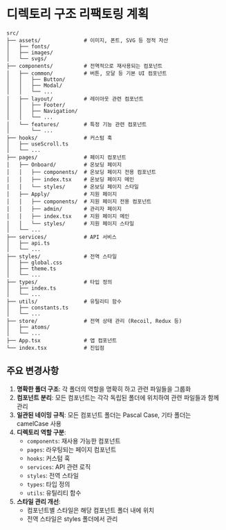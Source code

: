 # 디렉토리 구조 리팩토링 계획

```
src/
├── assets/              # 이미지, 폰트, SVG 등 정적 자산
│   ├── fonts/
│   ├── images/
│   └── svgs/
├── components/          # 전역적으로 재사용되는 컴포넌트
│   ├── common/          # 버튼, 모달 등 기본 UI 컴포넌트
│   │   ├── Button/
│   │   ├── Modal/
│   │   └── ...
│   ├── layout/          # 레이아웃 관련 컴포넌트
│   │   ├── Footer/
│   │   ├── Navigation/
│   │   └── ...
│   └── features/        # 특정 기능 관련 컴포넌트
│       └── ...
├── hooks/               # 커스텀 훅
│   ├── useScroll.ts
│   └── ...
├── pages/               # 페이지 컴포넌트
│   ├── Onboard/         # 온보딩 페이지
│   │   ├── components/  # 온보딩 페이지 전용 컴포넌트
│   │   ├── index.tsx    # 온보딩 페이지 메인
│   │   └── styles/      # 온보딩 페이지 스타일
│   ├── Apply/           # 지원 페이지
│   │   ├── components/  # 지원 페이지 전용 컴포넌트
│   │   ├── admin/       # 관리자 페이지
│   │   ├── index.tsx    # 지원 페이지 메인
│   │   └── styles/      # 지원 페이지 스타일
│   └── ...
├── services/            # API 서비스
│   ├── api.ts
│   └── ...
├── styles/              # 전역 스타일
│   ├── global.css
│   ├── theme.ts
│   └── ...
├── types/               # 타입 정의
│   ├── index.ts
│   └── ...
├── utils/               # 유틸리티 함수
│   ├── constants.ts
│   └── ...
├── store/               # 전역 상태 관리 (Recoil, Redux 등)
│   ├── atoms/
│   └── ...
├── App.tsx              # 앱 컴포넌트
└── index.tsx            # 진입점
```

## 주요 변경사항

1. **명확한 폴더 구조**: 각 폴더의 역할을 명확히 하고 관련 파일들을 그룹화
2. **컴포넌트 분리**: 모든 컴포넌트는 각각 독립된 폴더에 위치하여 관련 파일들과 함께 관리
3. **일관된 네이밍 규칙**: 모든 컴포넌트 폴더는 Pascal Case, 기타 폴더는 camelCase 사용
4. **디렉토리 역할 구분**: 
   - `components`: 재사용 가능한 컴포넌트
   - `pages`: 라우팅되는 페이지 컴포넌트
   - `hooks`: 커스텀 훅
   - `services`: API 관련 로직
   - `styles`: 전역 스타일
   - `types`: 타입 정의
   - `utils`: 유틸리티 함수
5. **스타일 관리 개선**: 
   - 컴포넌트별 스타일은 해당 컴포넌트 폴더 내에 위치
   - 전역 스타일은 styles 폴더에서 관리
```
